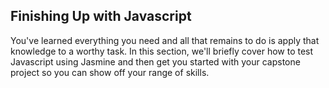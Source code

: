 ## Finishing Up with Javascript

You've learned everything you need and all that remains to do is apply that knowledge to a worthy task.  In this section, we'll briefly cover how to test Javascript using Jasmine and then get you started with your capstone project so you can show off your range of skills.
